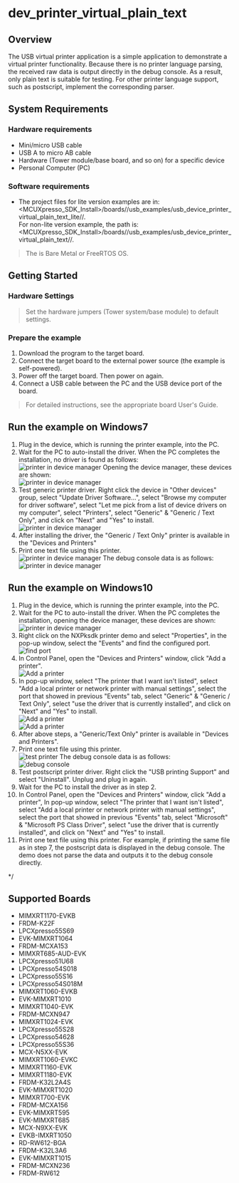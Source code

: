 # dev_printer_virtual_plain_text




## Overview

The USB virtual printer application is a simple application to demonstrate a virtual printer functionality.
Because there is no printer language parsing, the received raw data is output directly in the debug console.
As a result, only plain text is suitable for testing. For other printer language support, such as postscript, implement the corresponding parser.

## System Requirements

### Hardware requirements

- Mini/micro USB cable
- USB A to micro AB cable
- Hardware (Tower module/base board, and so on) for a specific device
- Personal Computer (PC)


### Software requirements

- The project files for lite version examples are in: 
<br> <MCUXpresso_SDK_Install>/boards/<board>/usb_examples/usb_device_printer_virtual_plain_text_lite/<rtos>/<toolchain>.
<br>  For non-lite version example, the path is: 
<br> <MCUXpresso_SDK_Install>/boards/<board>/usb_examples/usb_device_printer_virtual_plain_text/<rtos>/<toolchain>.
> The <rtos> is Bare Metal or FreeRTOS OS.


## Getting Started

### Hardware Settings

> Set the hardware jumpers (Tower system/base module) to default settings.


### Prepare the example

1.  Download the program to the target board.
2.  Connect the target board to the external power source (the example is self-powered).
3.  Power off the target board. Then power on again.
4.  Connect a USB cable between the PC and the USB device port of the board.

> For detailed instructions, see the appropriate board User's Guide.

## Run the example on Windows7

1.  Plug in the device, which is running the printer example, into the PC.
2.  Wait for the PC to auto-install the driver. When the PC completes the installation, no driver is found as follows:
<br>![printer in device manager](device_printer_install_driver_auto.jpg "printer in device manager")
Opening the device manager, these devices are shown:
<br>![printer in device manager](device_printer_devmgmt.jpg "printer in device manager")
3.  Test generic printer driver. Right click the device in "Other devices" group, select "Update Driver Software...",
select "Browse my computer for driver software", select "Let me pick from a list of device drivers on my computer",
select "Printers", select "Generic" & "Generic / Text Only", and click on "Next" and "Yes" to install.
<br>![printer in device manager](device_printer_devmgmt_install1.jpg "printer in device manager")
4.  After installing the driver, the "Generic / Text Only" printer  is available in the "Devices and Printers"
5.  Print one text file using this printer. 
<br>![printer in device manager](device_printer_example_text.jpg "printer in device manager")
The debug console data is as follows:
<br>![printer in device manager](device_printer_example_text_output.jpg "printer in device manager")


## Run the example on Windows10

1.  Plug in the device, which is running the printer example, into the PC.
2.  Wait for the PC to auto-install the driver. When the PC completes the installation, opening the device manager, these devices are shown:
<br>![printer in device manager](device_printer_devmgmt_win10.jpg "printer in device manager")
3.  Right click on the NXPksdk printer demo and select "Properties", in the pop-up window, select the "Events" and find the configured port.
<br>![find port](device_printer_find_port.jpg "find port")
4.  In Control Panel, open the "Devices and Printers" window, click "Add a printer".
<br>![Add a printer](device_printer_dev&printer.jpg "Add a printer")
5.  In pop-up window, select "The printer that I want isn't listed", select "Add a local printer or network printer with manual settings",
select the port that showed in previous "Events" tab, select "Generic" & "Generic / Text Only", select "use the driver that is currently installed",
and click on "Next" and "Yes" to install.
<br>![Add a printer](device_printer_add_printer_1.jpg "Add a printer")
<br>![Add a printer](device_printer_add_printer_2.jpg "Add a printer")
6.  After above steps, a "Generic/Text Only" printer is available in "Devices and Printers".
7.  Print one text file using this printer.
<br>![test printer](device_printer_example_text.jpg "test printer")
The debug console data is as follows:
<br>![debug console](device_printer_example_text_output.jpg "debug console")
8.  Test postscript printer driver. Right click the "USB printing Support" and select "Uninstall". Unplug and plug in again.
9.  Wait for the PC to install the driver as in step 2.
10.  In Control Panel, open the "Devices and Printers" window, click "Add a printer",
In pop-up window, select "The printer that I want isn't listed", select "Add a local printer or network printer with manual settings",
select the port that showed in previous "Events" tab, select "Microsoft" & "Microsoft PS Class Driver", select "use the driver that is currently installed",
and click on "Next" and "Yes" to install.
11.  Print one text file using this printer. For example, if printing the same file as in step 7, the postscript data is displayed in the debug console.
The demo does not parse the data and outputs it to the debug console directly.

*/


## Supported Boards
- MIMXRT1170-EVKB
- FRDM-K22F
- LPCXpresso55S69
- EVK-MIMXRT1064
- FRDM-MCXA153
- MIMXRT685-AUD-EVK
- LPCXpresso51U68
- LPCXpresso54S018
- LPCXpresso55S16
- LPCXpresso54S018M
- MIMXRT1060-EVKB
- EVK-MIMXRT1010
- MIMXRT1040-EVK
- FRDM-MCXN947
- MIMXRT1024-EVK
- LPCXpresso55S28
- LPCXpresso54628
- LPCXpresso55S36
- MCX-N5XX-EVK
- MIMXRT1060-EVKC
- MIMXRT1160-EVK
- MIMXRT1180-EVK
- FRDM-K32L2A4S
- EVK-MIMXRT1020
- MIMXRT700-EVK
- FRDM-MCXA156
- EVK-MIMXRT595
- EVK-MIMXRT685
- MCX-N9XX-EVK
- EVKB-IMXRT1050
- RD-RW612-BGA
- FRDM-K32L3A6
- EVK-MIMXRT1015
- FRDM-MCXN236
- FRDM-RW612
